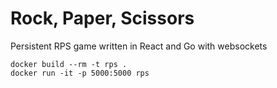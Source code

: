 # Rock, Paper, Scissors

Persistent RPS game written in React and Go with websockets

```
docker build --rm -t rps .
docker run -it -p 5000:5000 rps
```
